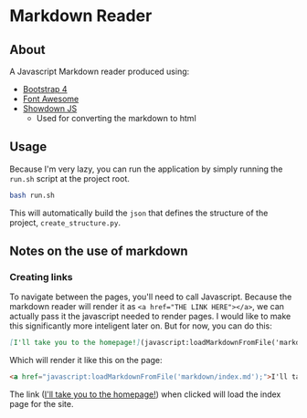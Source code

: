 # Markdown Reader

## About

A Javascript Markdown reader produced using:

* [Bootstrap 4](https://getbootstrap.com/)
* [Font Awesome](https://fontawesome.com/)
* [Showdown JS](https://github.com/showdownjs/showdown)
  - Used for converting the markdown to html

## Usage

Because I'm very lazy, you can run the application by simply running the `run.sh` script at the project root.

```bash
bash run.sh
```

This will automatically build the `json` that defines the structure of the project, `create_structure.py`.

## Notes on the use of markdown

### Creating links

To navigate between the pages, you'll need to call Javascript. Because the markdown reader will render it as `<a href="THE LINK HERE"></a>`, we can actually pass it the javascript needed to render pages. I would like to make this significantly more inteligent later on. But for now, you can do this:

```markdown
[I'll take you to the homepage!](javascript:loadMarkdownFromFile('markdown/index.md');)
```

Which will render it like this on the page:

```html
<a href="javascript:loadMarkdownFromFile('markdown/index.md');">I'll take you to the homepage!</a>
```

The link ([I'll take you to the homepage!](javascript:loadMarkdownFromFile('markdown/index.md');)) when clicked will load the index page for the site.
